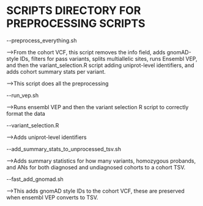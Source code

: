 # SCRIPTS DIRECTORY FOR PREPROCESSING SCRIPTS

--preprocess_everything.sh

  -->From the cohort VCF, this script removes the info field, adds gnomAD-style IDs, filters for pass variants, splits multiallelic sites, runs Ensembl VEP, and then the variant_selection.R script adding uniprot-level identifiers, and adds cohort summary stats per variant. 
  
  -->This script does all the preprocessing 

--run_vep.sh

  -->Runs ensembl VEP and then the variant selection R script to correctly format the data



--variant_selection.R

  -->Adds uniprot-level identifiers



--add_summary_stats_to_unprocessed_tsv.sh

  -->Adds summary statistics for how many variants, homozygous probands, and ANs for both diagnosed and undiagnosed cohorts to a cohort TSV.



--fast_add_gnomad.sh

  -->This adds gnomAD style IDs to the cohort VCF, these are preserved when ensembl VEP converts to TSV. 

